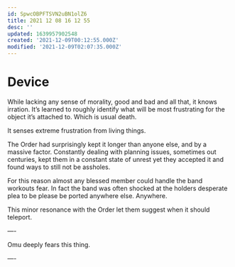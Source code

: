 ```yaml
---
id: SpwcOBPFTSVN2uBN1olZ6
title: 2021 12 08 16 12 55
desc: ''
updated: 1639957902548
created: '2021-12-09T00:12:55.000Z'
modified: '2021-12-09T02:07:35.000Z'
---
```


# Device

While lacking any sense of morality, good and bad and all that, it knows irration. It’s learned to roughly identify what will be most frustrating for the object it’s attached to. Which is usual death.

It senses extreme frustration from living things.

The Order had surprisingly kept it longer than anyone else, and by a massive factor. Constantly dealing with planning issues, sometimes out centuries, kept them in a constant state of unrest yet they accepted it and found ways to still not be assholes.

For this reason almost any blessed member could handle the band workouts fear. In fact the band was often shocked at the holders desperate plea to be please be ported anywhere else. Anywhere.

This minor resonance with the Order let them suggest when it should teleport.

—-

Omu deeply fears this thing.

—-
